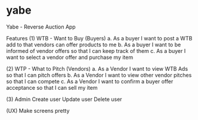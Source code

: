 # yabe
Yabe - Reverse Auction App


Features
(1) WTB - Want to Buy (Buyers)
a. As a buyer I want to post a WTB add to that vendors can offer products to me
b. As a buyer I want to be informed of vendor offers so that I can keep track of them
c. As a buyer I want to select a vendor offer and purchase my item

(2) WTP - What to Pitch (Vendors)
a. As a Vendor I want to view WTB Ads so that I can pitch offers
b. As a Vendor I want to view other vendor pitches so that I can compete
c. As a Vendor I want to confirm a buyer offer acceptance so that I can sell my item

(3) Admin
Create user
Update user
Delete user

(UX)
Make screens pretty
